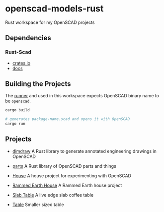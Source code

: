 # openscad-models-rust
Rust workspace for my OpenSCAD projects

## Dependencies

### Rust-Scad

- [crates.io](https://crates.io/crates/scad)
- [docs](http://thezoq2.github.io/Rust-Scad/doc/scad_generator/index.html)

## Building the Projects

The [runner](.cargo/config) and used in this workspace expects OpenSCAD binary name to be `openscad`.

```bash
cargo build

# generates package-name.scad and opens it with OpenSCAD
cargo run
```

## Projects

- [dimdraw](libraries/dimdraw) A Rust library to generate annotated engineering drawings in OpenSCAD

- [parts](libraries/parts) A Rust library of OpenSCAD parts and things

- [House](sandbox/house) A house project for experimenting with OpenSCAD

- [Rammed Earth House](sandbox/rammed-earth) A Rammed Earth house project

- [Slab Table](wood-projects/slab-table) A live edge slab coffee table

- [Table](wood-projects/table) Smaller sized table
